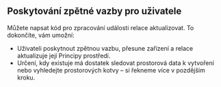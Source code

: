 ## <a name="providing-feedback-to-the-user"></a>Poskytování zpětné vazby pro uživatele

Můžete napsat kód pro zpracování události relace aktualizovat. To dokončíte, vám umožní:

- Uživateli poskytnout zpětnou vazbu, přesune zařízení a relace aktualizuje její Principy prostředí.
- Určení, kdy existuje má dostatek sledovat prostorová data k vytvoření nebo vyhledejte prostorových kotvy – si řekneme více v pozdějším kroku.
